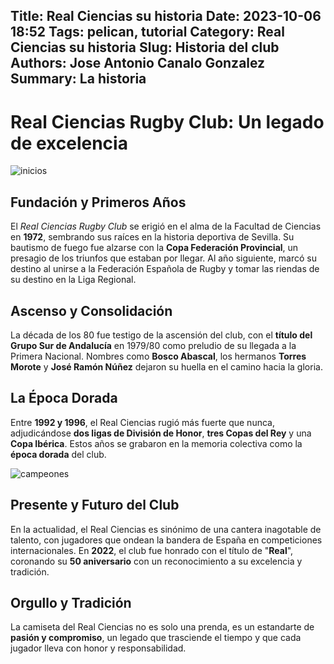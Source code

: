 Title:  Real Ciencias su historia
Date: 2023-10-06 18:52
Tags: pelican, tutorial
Category: Real Ciencias su historia
Slug: Historia del club
Authors: Jose Antonio Canalo Gonzalez
Summary: La historia
---


# Real Ciencias Rugby Club: Un legado de excelencia


![inicios](/images/cienciasantiguo.jpeg)

## Fundación y Primeros Años
El *Real Ciencias Rugby Club* se erigió en el alma de la Facultad de Ciencias en **1972**, sembrando sus raíces en la historia deportiva de Sevilla. Su bautismo de fuego fue alzarse con la **Copa Federación Provincial**, un presagio de los triunfos que estaban por llegar. Al año siguiente, marcó su destino al unirse a la Federación Española de Rugby y tomar las riendas de su destino en la Liga Regional.

## Ascenso y Consolidación
La década de los 80 fue testigo de la ascensión del club, con el **título del Grupo Sur de Andalucía** en 1979/80 como preludio de su llegada a la Primera Nacional. Nombres como **Bosco Abascal**, los hermanos **Torres Morote** y **José Ramón Núñez** dejaron su huella en el camino hacia la gloria.


## La Época Dorada
Entre **1992 y 1996**, el Real Ciencias rugió más fuerte que nunca, adjudicándose **dos ligas de División de Honor**, **tres Copas del Rey** y una **Copa Ibérica**. Estos años se grabaron en la memoria colectiva como la **época dorada** del club.

![campeones](/images/campeon.jpeg)


## Presente y Futuro del Club
En la actualidad, el Real Ciencias es sinónimo de una cantera inagotable de talento, con jugadores que ondean la bandera de España en competiciones internacionales. En **2022**, el club fue honrado con el título de "**Real**", coronando su **50 aniversario** con un reconocimiento a su excelencia y tradición.

## Orgullo y Tradición
La camiseta del Real Ciencias no es solo una prenda, es un estandarte de **pasión y compromiso**, un legado que trasciende el tiempo y que cada jugador lleva con honor y responsabilidad.

